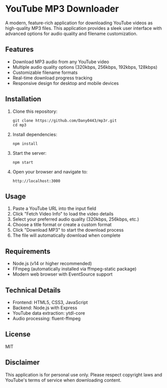 # YouTube MP3 Downloader

A modern, feature-rich application for downloading YouTube videos as high-quality MP3 files. This application provides a sleek user interface with advanced options for audio quality and filename customization.

## Features

- Download MP3 audio from any YouTube video
- Multiple audio quality options (320kbps, 256kbps, 192kbps, 128kbps)
- Customizable filename formats
- Real-time download progress tracking
- Responsive design for desktop and mobile devices

## Installation

1. Clone this repository:
   ```
   git clone https://github.com/Dany0443/mp3r.git
   cd mp3
   ```

2. Install dependencies:
   ```
   npm install
   ```

3. Start the server:
   ```
   npm start
   ```

4. Open your browser and navigate to:
   ```
   http://localhost:3000
   ```

## Usage

1. Paste a YouTube URL into the input field
2. Click "Fetch Video Info" to load the video details
3. Select your preferred audio quality (320kbps, 256kbps, etc.)
4. Choose a title format or create a custom format
5. Click "Download MP3" to start the download process
6. The file will automatically download when complete

## Requirements

- Node.js (v14 or higher recommended)
- FFmpeg (automatically installed via ffmpeg-static package)
- Modern web browser with EventSource support

## Technical Details

- Frontend: HTML5, CSS3, JavaScript
- Backend: Node.js with Express
- YouTube data extraction: ytdl-core
- Audio processing: fluent-ffmpeg

## License

MIT

## Disclaimer

This application is for personal use only. Please respect copyright laws and YouTube's terms of service when downloading content.

